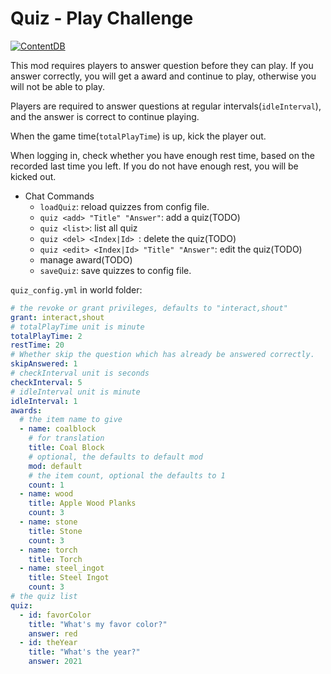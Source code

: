 # Quiz - Play Challenge

[![ContentDB](https://content.minetest.net/packages/snowyu/quiz/shields/title/)](https://content.minetest.net/packages/snowyu/quiz/)

This mod requires players to answer question before they can play. If you answer correctly, you will get a award and continue to play, otherwise you will not be able to play.

Players are required to answer questions at regular intervals(`idleInterval`), and the answer is correct to continue playing.

When the game time(`totalPlayTime`) is up, kick the player out.

When logging in, check whether you have enough rest time, based on the recorded last time you left. If you do not have enough rest, you will be kicked out.

* Chat Commands
  * `loadQuiz`: reload quizzes from config file.
  * `quiz <add> "Title" "Answer"`: add a quiz(TODO)
  * `quiz <list>`: list all quiz
  * `quiz <del> <Index|Id> `: delete the quiz(TODO)
  * `quiz <edit> <Index|Id> "Title" "Answer"`: edit the quiz(TODO)
  * manage award(TODO)
  * `saveQuiz`: save quizzes to config file.

`quiz_config.yml` in world folder:

```yaml
# the revoke or grant privileges, defaults to "interact,shout"
grant: interact,shout
# totalPlayTime unit is minute
totalPlayTime: 2
restTime: 20
# Whether skip the question which has already be answered correctly.
skipAnswered: 1
# checkInterval unit is seconds
checkInterval: 5
# idleInterval unit is minute
idleInterval: 1
awards:
  # the item name to give
  - name: coalblock
    # for translation
    title: Coal Block
    # optional, the defaults to default mod
    mod: default
    # the item count, optional the defaults to 1
    count: 1
  - name: wood
    title: Apple Wood Planks
    count: 3
  - name: stone
    title: Stone
    count: 3
  - name: torch
    title: Torch
  - name: steel_ingot
    title: Steel Ingot
    count: 3
# the quiz list
quiz:
  - id: favorColor
    title: "What's my favor color?"
    answer: red
  - id: theYear
    title: "What's the year?"
    answer: 2021
```

